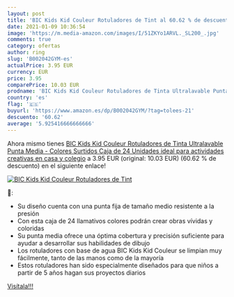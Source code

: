```yaml
---
layout: post
title: 'BIC Kids Kid Couleur Rotuladores de Tint al 60.62 % de descuento'
date: 2021-01-09 10:36:54
image: 'https://m.media-amazon.com/images/I/51ZKYo1ARVL._SL200_.jpg'
comments: true
category: ofertas
author: ring
slug: 'B002042GYM-es'
actualPrice: 3.95 EUR
currency: EUR
price: 3.95
comparePrice: 10.03 EUR
prodname: 'BIC Kids Kid Couleur Rotuladores de Tinta Ultralavable Punta Media - Colores Surtidos  Caja de 24 Unidades  ideal para actividades creativas en casa y colegio'
country: 'es'
flag: '🇪🇸'
buyurl: 'https://www.amazon.es/dp/B002042GYM/?tag=tolees-21'
descuento: '60.62'
average: '5.925416666666666'
---
```


Ahora mismo tienes [BIC Kids Kid Couleur Rotuladores de Tinta Ultralavable Punta Media - Colores Surtidos  Caja de 24 Unidades  ideal para actividades creativas en casa y colegio](https://www.amazon.es/dp/B002042GYM/?tag=tolees-21) a 3.95 EUR (original: 10.03 EUR) (60.62 %  de descuento) en el siguiente enlace!

[![BIC Kids Kid Couleur Rotuladores de Tint](https://m.media-amazon.com/images/I/51ZKYo1ARVL._SL200_.jpg)](https://www.amazon.es/dp/B002042GYM/?tag=tolees-21)

🔎:

- Su diseño cuenta con una punta fija de tamaño medio resistente a la presión
- Con esta caja de 24 llamativos colores podrán crear obras vívidas y coloridas
- Su punta media ofrece una óptima cobertura y precisión suficiente para ayudar a desarrollar sus habilidades de dibujo
- Los rotuladores con base de agua BIC Kids Kid Couleur se limpian muy fácilmente, tanto de las manos como de la mayoría
- Estos rotuladores han sido especialmente diseñados para que niños a partir de 5 años hagan sus proyectos diarios

[Visítala!!!](https://www.amazon.es/dp/B002042GYM/?tag=tolees-21)
